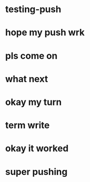 # testing-push
# hope my push wrk
# pls come on
# what next
# okay my turn
# term write
# okay it worked
# super pushing